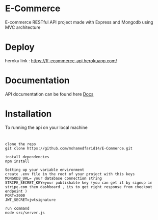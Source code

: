 # E-Commerce
E-commerce RESTful API project made with Express and Mongodb using MVC architecture
# Deploy 
heroku link : https://ff-ecommerce-api.herokuapp.com/
# Documentation
API documentation can be found here [Docs]( https://documenter.getpostman.com/view/15994946/TzXzCc5U)
# Installation
To running the api on your local machine
#

```
clone the repo 
git clone https://github.com/mohamedfarid14/E-Commerce.git

```
```
install dependencies
npm install 

```
```
Setting up your variable environment
create .env file in the root of your project with this keys 
MONGODB_URL= your database connection string 
STRIPE_SECRET_KEY=your publishable key (you can get it by signup in stripe.com then dashboard , its to get right response from checkout endpoint )
PORT=3000
JWT_SECRET=jwtsignature
```
```
run command 
node src/server.js

```

